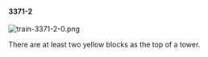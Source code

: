 #### 3371-2
![train-3371-2-0.png](https://github.com/lil-lab/nlvr/raw/master/nlvr/train/images/43/train-3371-2-0.png "train-3371-2-0.png")

There are at least two yellow blocks as the top of a tower.